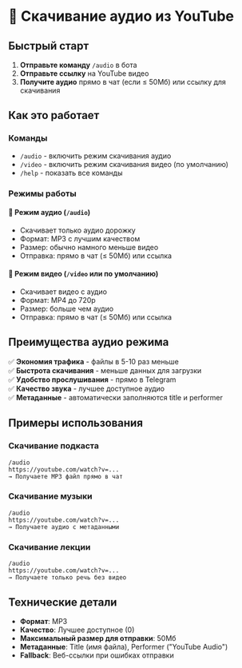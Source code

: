# 🎵 Скачивание аудио из YouTube

## Быстрый старт

1. **Отправьте команду** `/audio` в бота
2. **Отправьте ссылку** на YouTube видео
3. **Получите аудио** прямо в чат (если ≤ 50Мб) или ссылку для скачивания

## Как это работает

### Команды

- `/audio` - включить режим скачивания аудио
- `/video` - включить режим скачивания видео (по умолчанию)
- `/help` - показать все команды

### Режимы работы

#### 🎵 Режим аудио (`/audio`)

- Скачивает только аудио дорожку
- Формат: MP3 с лучшим качеством
- Размер: обычно намного меньше видео
- Отправка: прямо в чат (≤ 50Мб) или ссылка

#### 🎥 Режим видео (`/video` или по умолчанию)

- Скачивает видео с аудио
- Формат: MP4 до 720p
- Размер: больше чем аудио
- Отправка: прямо в чат (≤ 50Мб) или ссылка

## Преимущества аудио режима

✅ **Экономия трафика** - файлы в 5-10 раз меньше  
✅ **Быстрота скачивания** - меньше данных для загрузки  
✅ **Удобство прослушивания** - прямо в Telegram  
✅ **Качество звука** - лучшее доступное аудио  
✅ **Метаданные** - автоматически заполняются title и performer

## Примеры использования

### Скачивание подкаста

```
/audio
https://youtube.com/watch?v=...
→ Получаете MP3 файл прямо в чат
```

### Скачивание музыки

```
/audio
https://youtube.com/watch?v=...
→ Получаете аудио с метаданными
```

### Скачивание лекции

```
/audio
https://youtube.com/watch?v=...
→ Получаете только речь без видео
```

## Технические детали

- **Формат**: MP3
- **Качество**: Лучшее доступное (0)
- **Максимальный размер для отправки**: 50Мб
- **Метаданные**: Title (имя файла), Performer ("YouTube Audio")
- **Fallback**: Веб-ссылки при ошибках отправки
